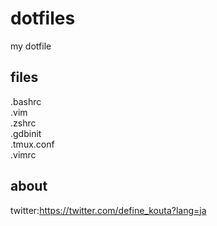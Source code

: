 # dotfiles
my dotfile  

## files
.bashrc  
.vim  
.zshrc  
.gdbinit  
.tmux.conf  
.vimrc  

## about
twitter:https://twitter.com/define_kouta?lang=ja
